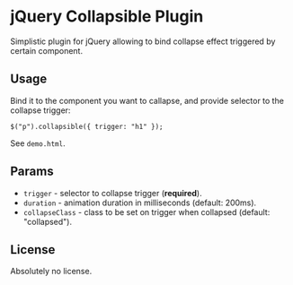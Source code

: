 # jQuery Collapsible Plugin

Simplistic plugin for jQuery allowing to bind collapse effect
triggered by certain component.

## Usage

Bind it to the component you want to callapse, and provide selector to
the collapse trigger:

    $("p").collapsible({ trigger: "h1" });

See `demo.html`.

## Params

* `trigger` - selector to collapse trigger (**required**).
* `duration` - animation duration in milliseconds (default: 200ms).
* `collapseClass` - class to be set on trigger when collapsed (default: "collapsed").

## License

Absolutely no license.
